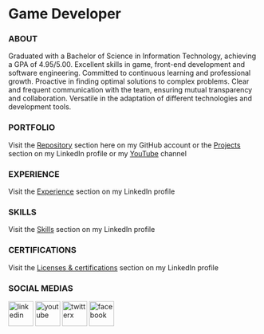 # Game Developer

### ABOUT
Graduated with a Bachelor of Science in Information Technology, achieving a GPA of 4.95/5.00. Excellent skills in game, front-end development and software engineering. Committed to continuous learning and professional growth. Proactive in finding optimal solutions to complex problems. Clear and frequent communication with the team, ensuring mutual transparency and collaboration. Versatile in the adaptation of different technologies and development tools.

### PORTFOLIO
Visit the [Repository](https://github.com/leonardo-collazo?tab=repositories) section here on my GitHub account or the [Projects](https://www.linkedin.com/in/leonardo-collazo-klenina/details/projects/) section on my LinkedIn profile or my [YouTube](https://youtube.com/@leonardo-collazo) channel

### EXPERIENCE
Visit the [Experience](https://www.linkedin.com/in/leonardo-collazo-klenina/details/experience/) section on my LinkedIn profile

### SKILLS
Visit the [Skills](https://www.linkedin.com/in/leonardo-collazo-klenina/details/skills/) section on my LinkedIn profile

### CERTIFICATIONS
Visit the [Licenses & certifications](https://www.linkedin.com/in/leonardo-collazo-klenina/details/certifications/) section on my LinkedIn profile

### SOCIAL MEDIAS
<a href="https://www.linkedin.com/in/leonardo-collazo-klenina" target="_blank"> <img src="https://img.icons8.com/fluency/48/linkedin.png" alt="linkedin" width="50" height="50"/></a>
<a href="https://www.youtube.com/channel/UCUVv_L27fI0xbvdScYOGm2A" target="_blank"> <img src="https://img.icons8.com/3d-fluency/94/youtube-play.png" alt="youtube" width="50" height="50"/></a>
<a href="https://twitter.com/KidBourbon6" target="_blank"> <img width="50" height="50" src="https://img.icons8.com/color/48/twitterx.png" alt="twitterx"/></a>
<a href="https://www.facebook.com/leonardo.collazo.klenina" target="_blank"> <img src="https://img.icons8.com/fluency/48/facebook-new.png" alt="facebook" width="50" height="50"/></a>
